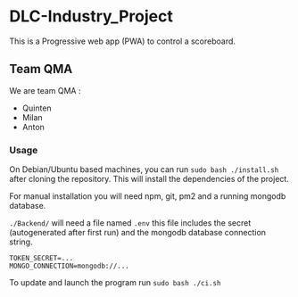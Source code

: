 # DLC-Industry_Project

This is a Progressive web app (PWA) to control a scoreboard.

## Team QMA

We are team QMA :

- Quinten
- Milan
- Anton

### Usage

On Debian/Ubuntu based machines, you can run `sudo bash ./install.sh` after cloning the repository. This will install the dependencies of the project.

For manual installation you will need npm, git, pm2 and a running mongodb database.

`./Backend/` will need a file named `.env` this file includes the secret (autogenerated after first run) and the mongodb database connection string.

```.env
TOKEN_SECRET=...
MONGO_CONNECTION=mongodb://...
```

To update and launch the program run `sudo bash ./ci.sh`
